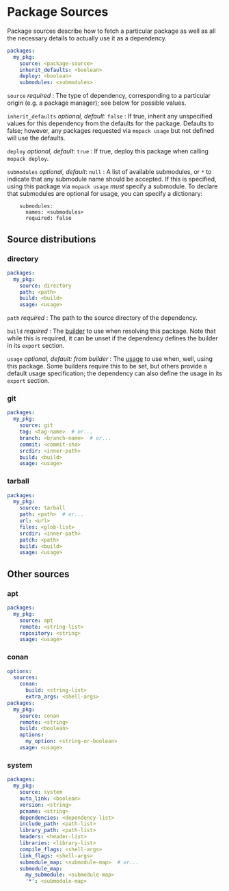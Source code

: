 # Package Sources

Package sources describe how to fetch a particular package as well as all the
necessary details to actually use it as a dependency.

```yaml
packages:
  my_pkg:
    source: <package-source>
    inherit_defaults: <boolean>
    deploy: <boolean>
    submodules: <submodules>
```

`source` <span class="subtitle">*required*</span>
: The type of dependency, corresponding to a particular origin (e.g. a
  package manager); see below for possible values.

`inherit_defaults` <span class="subtitle">*optional, default*: `false`</span>
: If true, inherit any unspecified values for this dependency from the defaults
  for the package. Defaults to false; however, any packages requested via
  `mopack usage` but not defined will use the defaults.

`deploy` <span class="subtitle">*optional, default*: `true`</span>
: If true, deploy this package when calling `mopack deploy`.

`submodules` <span class="subtitle">*optional, default*: `null`</span>
: A list of available submodules, or `*` to indicate that any submodule name
  should be accepted. If this is specified, using this package via `mopack
  usage` *must* specify a submodule. To declare that submodules are optional for
  usage, you can specify a dictionary:

        submodules:
          names: <submodules>
          required: false

## Source distributions

### directory

```yaml
packages:
  my_pkg:
    source: directory
    path: <path>
    build: <build>
    usage: <usage>
```

`path` <span class="subtitle">*required*</span>
: The path to the source directory of the dependency.

`build` <span class="subtitle">*required*</span>
: The [builder](builders.md) to use when resolving this package. Note that while
  this is required, it can be unset if the dependency defines the builder in its
  `export` section.

`usage` <span class="subtitle">*optional, default: from builder*</span>
: The [usage](usage.md) to use when, well, using this package. Some builders
  require this to be set, but others provide a default usage specification; the
  dependency can also define the usage in its `export` section.

### git

```yaml
packages:
  my_pkg:
    source: git
    tag: <tag-name>  # or...
    branch: <branch-name>  # or...
    commit: <commit-sha>
    srcdir: <inner-path>
    build: <build>
    usage: <usage>
```

### tarball

```yaml
packages:
  my_pkg:
    source: tarball
    path: <path>  # or...
    url: <url>
    files: <glob-list>
    srcdir: <inner-path>
    patch: <path>
    build: <build>
    usage: <usage>
```

## Other sources

### apt

```yaml
packages:
  my_pkg:
    source: apt
    remote: <string-list>
    repository: <string>
    usage: <usage>
```

### conan

```yaml
options:
  sources:
    conan:
      build: <string-list>
      extra_args: <shell-args>
packages:
  my_pkg:
    source: conan
    remote: <string>
    build: <boolean>
    options:
      my_option: <string-or-boolean>
    usage: <usage>
```

### system

```yaml
packages:
  my_pkg:
    source: system
    auto_link: <boolean>
    version: <string>
    pcname: <string>
    dependencies: <dependency-list>
    include_path: <path-list>
    library_path: <path-list>
    headers: <header-list>
    libraries: <library-list>
    compile_flags: <shell-args>
    link_flags: <shell-args>
    submodule_map: <submodule-map>  # or...
    submodule_map:
      my_submodule: <submodule-map>
      '*': <submodule-map>
```

